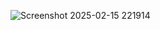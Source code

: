 ![Screenshot 2025-02-15 221914](https://github.com/user-attachments/assets/17a0ae9b-5cde-4e01-af5e-5ddf36b875da)
